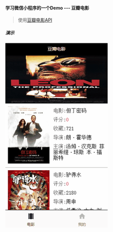 #### 学习微信小程序的一个Demo --- 豆瓣电影
> 使用[豆瓣电影API](https://developers.douban.com/wiki/?title=api_v2)

##### 演示
![pages/res/images/preview.gif](pages/res/images/preview.gif)